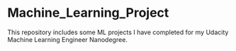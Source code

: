 # Machine_Learning_Project

This repository includes some ML projects I have completed for my Udacity Machine Learning Engineer Nanodegree.
